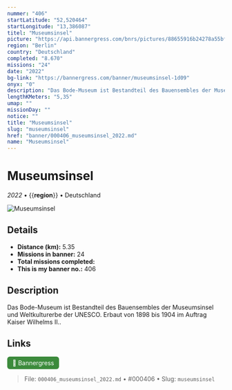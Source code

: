 ```yaml
---
nummer: "406"
startLatitude: "52,520464"
startLongitude: "13,386087"
titel: "Museumsinsel"
picture: "https://api.bannergress.com/bnrs/pictures/88655916b24278a55bf419bcf1de2187"
region: "Berlin"
country: "Deutschland"
completed: "8.670"
missions: "24"
date: "2022"
bg-link: "https://bannergress.com/banner/museumsinsel-1d09"
onyx: "0"
description: "Das Bode-Museum ist Bestandteil des Bauensembles der Museumsinsel und Weltkulturerbe der UNESCO. Erbaut von 1898 bis 1904 im Auftrag Kaiser Wilhelms II.."
lengthKMeters: "5,35"
umap: ""
missionDay: ""
notice: ""
title: "Museumsinsel"
slug: "museumsinsel"
href: "banner/000406_museumsinsel_2022.md"
name: "Museumsinsel"
---
```

# Museumsinsel

*2022* • {{__region__}} • Deutschland

![Museumsinsel](https://api.bannergress.com/bnrs/pictures/88655916b24278a55bf419bcf1de2187)



## Details
- **Distance (km):** 5.35
- **Missions in banner:** 24
- **Total missions completed:** 
- **This is my banner no.:** 406



## Description
Das Bode-Museum ist Bestandteil des Bauensembles der Museumsinsel und Weltkulturerbe der UNESCO. Erbaut von 1898 bis 1904 im Auftrag Kaiser Wilhelms II..



## Links
<a href="https://bannergress.com/banner/museumsinsel-1d09" target="_blank" style="display:inline-block;margin-right:8px;padding:6px 12px;background:#3c8b3c;color:#fff;text-decoration:none;border-radius:6px;">🔗 Bannergress</a>



> File: `000406_museumsinsel_2022.md` • #000406 • Slug: `museumsinsel`
